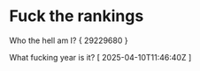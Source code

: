 # Fuck the rankings

Who the hell am I?
{ 29229680 }

What fucking year is it?
[ 2025-04-10T11:46:40Z ]
